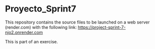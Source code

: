 # Proyecto_Sprint7

This repository contains the source files to be launched on a web server (render.com) with the following link:
https://project-sprint-7-njo2.onrender.com

This is part of an exercise.
